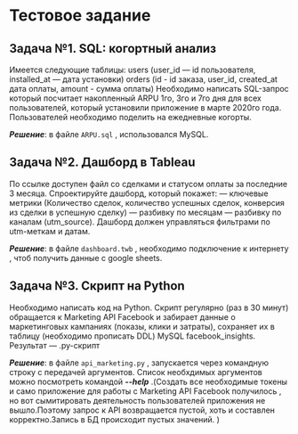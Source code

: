 Тестовое задание
============================= 


Задача №1. SQL: когортный анализ
------------

Имеется следующие таблицы:
users (user_id — id пользователя, installed_at — дата установки)
orders (id - id заказа, user_id, created_at дата оплаты, amount - сумма оплаты)
Необходимо написать SQL-запрос который посчитает накопленный ARPU 1го, 3го и 7го  дня для всех пользователей, который установили приложение в марте 2020го года. Пользователей необходимо поделить на ежедневные когорты.

***Решение***: в файле `ARPU.sql` , использовался MySQL.


Задача №2. Дашборд в Tableau
------------

По ссылке доступен файл со сделками и статусом оплаты за последние 3 месяца. 
Спроектируйте дашборд, который покажет:
— ключевые метрики (Количество сделок, количество успешных сделок, конверсия из сделки в успешную сделку) 
— разбивку по месяцам
— разбивку по каналам (utm_source).
Дашборд должен управляться фильтрами по utm-меткам и датам.

***Решение***:  в файле `dashboard.twb` , необходимо подключение к интернету , чтоб получить данные с google sheets.


Задача №3. Скрипт на Python
------------
Необходимо написать код на Python.
Скрипт регулярно (раз в 30 минут) обращается к Marketing API Facebook и забирает данные о маркетинговых кампаниях (показы, клики и затраты), 
сохраняет их в таблицу (необходимо прописать DDL) MySQL facebook_insights.
Результат — .py-скрипт

***Решение***:  в файле `api_marketing.py` , запускается через командную строку с передачей аргументов.
Список необхдимых аргументов можно посмотреть командой ***--help*** .(Создать все необходимые токены и само приложение для работы с Marketing API Facebook получилось
, но вот сымитировать деятельность пользователей приложения не вышло.Поэтому запрос к API возвращается пустой, хоть и составлен корректно.Запись в БД происходит пустых значений. )
